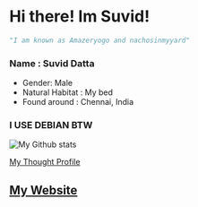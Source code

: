 # Hi there! Im Suvid!

```python
"I am known as Amazeryogo and nachosinmyyard"
```
### Name : Suvid Datta
* Gender: Male
* Natural Habitat : My bed
* Found around : Chennai, India

### I USE DEBIAN BTW

![My Github stats](https://github-readme-stats.vercel.app/api?username=Amazeryogo&show_icons=true&theme=radical)

[My Thought Profile](https://thoughtappbeta.herokuapp.com/Amazeryogo)
## [My Website](http://www.amazeryogo.in/)
